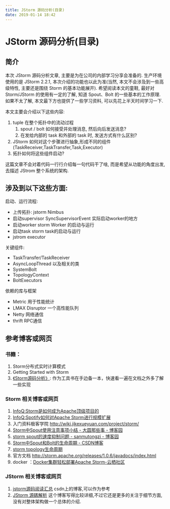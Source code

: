 ```yaml
---
title: JStorm 源码分析(目录)
date: 2019-01-14 18:42
---
```

# JStorm 源码分析(目录)

## 简介

本次 JStorm 源码分析文章, 主要是为在公司的内部学习分享会准备的. 
生产环境使用的是 JStorm 2.2.1, 本次介绍的功能也以此为准(当然, 本文不会涉及到一些高级特性, 主要还是围绕 Storm 的基本功能展开). 希望阅读本文的童鞋, 最好对 Storm/JStorm 的使用有一定的了解, 知道 Spout、Bolt 的一些基本的工作原理. 如果不太了解, 本文最下方也提供了一些学习资料, 可以先花上半天时间学习一下.

本文主要会介绍以下这些内容:
1. tuple 在整个拓扑中的流动过程
    1. spout / bolt 如何接受并处理消息, 然后向后发送消息?
    2. 在发给内部的 task 和外部的 task 时, 发送方式有什么区别?
2. JStorm 如何对这个步骤进行抽象,形成不同的组件(TaskReceiver,TaskTransfer,Task,Executor)
3. 拓扑如何将这些组件启动?

这篇文章不会对着代码一行行介绍每一句代码干了啥, 而是希望从功能的角度出发, 去描述 JStrom 整个系统的架构.


## 涉及到以下这些方面:

启动、运行流程:
- 上传拓扑: jstorm Nimbus
- 启动supervisor SyncSupervisorEvent 实际启动worker的地方
- 启动worker storm Worker 的启动与运行
- 启动task storm task的启动与运行
- jstrom executor

关键组件:
- TaskTransfer/TaskReceiver
- AsyncLoopThread 以及相关的类
- SystemBolt
- TopologyContext
- BoltExecutors

依赖的库与框架
- Metric 用于性能统计
- LMAX Disruptor 一个高性能队列
- Netty 网络通信
- thrift RPC通信

## 参考博客或网页 

### 书籍： 
1. Storm分布式实时计算模式 
2. Getting Started with Storm 
3. [《Storm源码分析》](http://book.douban.com/subject/26115707/): 作为工具书在手边备一本，快速看一遍在文档之外多了解一些实现 

### Storm 相关博客或网页 
1. [InfoQ:Storm是如何成为Apache顶级项目的](http://www.infoq.com/cn/news/2014/10/storm-apache-top-level-project)
2. [InfoQ:Spotify如何对Apache Storm进行规模扩展](http://www.infoq.com/cn/articles/how-spotify-scales-apache-storm)
3. 入门资料极客学院  <http://wiki.jikexueyuan.com/project/storm/> 
4. [Storm中Spout使用注意事项小结 - 大圆那些事 - 博客园](evernote:///view/9880513/s38/f829c119-81db-4dec-a67c-b075ef27ef16/f829c119-81db-4dec-a67c-b075ef27ef16/)
5. [storm spout的速度抑制问题 - sanmutongzi - 博客园](evernote:///view/9880513/s38/86d2f45e-8c31-4618-94dc-5ec8b281c17f/86d2f45e-8c31-4618-94dc-5ec8b281c17f/)
6. [Storm中Spout和Bolt的生命周期 - CSDN博客](evernote:///view/9880513/s38/3c37a490-32aa-41ab-a756-a273d24d5446/3c37a490-32aa-41ab-a756-a273d24d5446/)
7. [storm topology生命周期](evernote:///view/9880513/s38/f2e03b49-0ec4-4042-8a48-77532aaffea5/f2e03b49-0ec4-4042-8a48-77532aaffea5/)
8. 官方文档 <http://storm.apache.org/releases/1.0.6/javadocs/index.html> 
9. docker ：[Docker集群轻松部署Apache Storm-云栖社区](evernote:///view/9880513/s38/ff8c2edd-9f5d-4ba6-8c00-ab7b5e21d292/ff8c2edd-9f5d-4ba6-8c00-ab7b5e21d292/) 

### JStorm 相关博客或网页 
1. [jstorm源码阅读汇总](https://blog.csdn.net/tjq980303/article/details/81806609) csdn上的博客,可以作为参考
2. [JStorm 源碼解析](https://hk.saowen.com/source/site/www_zhenchao_org) 这个博客写得比较详细,不过它还是更多的关注于细节方面,没有对整体架构做一个总体的介绍.



